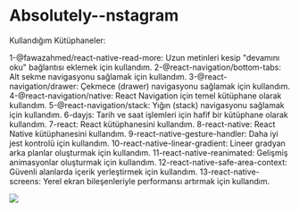 # Absolutely--nstagram

Kullandığım Kütüphaneler:

1-@fawazahmed/react-native-read-more: Uzun metinleri kesip "devamını oku" bağlantısı eklemek için kullandım.
2-@react-navigation/bottom-tabs: Alt sekme navigasyonu sağlamak için kullandım.
3-@react-navigation/drawer: Çekmece (drawer) navigasyonu sağlamak için kullandım.
4-@react-navigation/native: React Navigation için temel kütüphane olarak kullandım.
5-@react-navigation/stack: Yığın (stack) navigasyonu sağlamak için kullandım.
6-dayjs: Tarih ve saat işlemleri için hafif bir kütüphane olarak kullandım.
7-react: React kütüphanesini kullandım.
8-react-native: React Native kütüphanesini kullandım.
9-react-native-gesture-handler: Daha iyi jest kontrolü için kullandım.
10-react-native-linear-gradient: Lineer gradyan arka planlar oluşturmak için kullandım.
11-react-native-reanimated: Gelişmiş animasyonlar oluşturmak için kullandım.
12-react-native-safe-area-context: Güvenli alanlarda içerik yerleştirmek için kullandım.
13-react-native-screens: Yerel ekran bileşenleriyle performansı artırmak için kullandım.

<img src="./Assets/Gif mobile.gif" />

